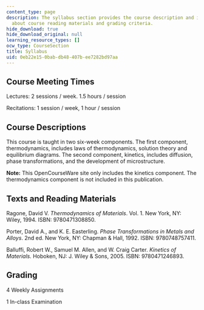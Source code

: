 ```yaml
---
content_type: page
description: The syllabus section provides the course description and information
  about course reading materials and grading criteria.
hide_download: true
hide_download_original: null
learning_resource_types: []
ocw_type: CourseSection
title: Syllabus
uid: 0eb22e15-0bab-db48-407b-ee7282bd97aa
---
```


Course Meeting Times
--------------------

Lectures: 2 sessions / week. 1.5 hours / session

Recitations: 1 session / week, 1 hour / session

Course Descriptions
-------------------

This course is taught in two six-week components. The first component, thermodynamics, includes laws of thermodynamics, solution theory and equilibrium diagrams. The second component, kinetics, includes diffusion, phase transformations, and the development of microstructure.

**Note:** This OpenCourseWare site only includes the kinetics component. The thermodynamics component is not included in this publication.

Texts and Reading Materials
---------------------------

Ragone, David V. _Thermodynamics of Materials_. Vol. 1. New York, NY: Wiley, 1994. ISBN: 9780471308850.

Porter, David A., and K. E. Easterling. _Phase Transformations in Metals and Alloys_. 2nd ed. New York, NY: Chapman & Hall, 1992. ISBN: 9780748757411.

Balluffi, Robert W., Samuel M. Allen, and W. Craig Carter. _Kinetics of Materials._ Hoboken, NJ: J. Wiley & Sons, 2005. ISBN: 9780471246893.

Grading
-------

4 Weekly Assignments

1 In-class Examination